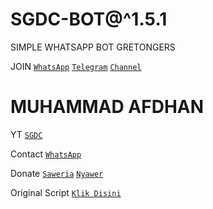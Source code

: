 # SGDC-BOT@^1.5.1

SIMPLE WHATSAPP BOT GRETONGERS

 JOIN
[`WhatsApp`](https://chat.whatsapp.com/JTqD3cJLmrlJPfxYZMtju8)
[`Telegram`](https://t.me/SGDC_TEAM)
[`Channel`](https://t.me/SobatGretong)

 # MUHAMMAD AFDHAN
YT 
[`SGDC`](https://www.youtube.com/channel/UCpx5nDQcdVpqrQBUfMLuloA)

Contact 
[`WhatsApp`](https://wa.me/6282252655313&send?text=Bang+saya+mau+donasi,+5k+via+dana..+boleh+minta+nomor+dananya+bang?)

Donate
[`Saweria`](https://saweria.co/AFD11)
[`Nyawer`](https://nyawer.co/SGDC)

Original Script [`Klik Disini`](https://github.com/Nurutomo/wabot-aq)

